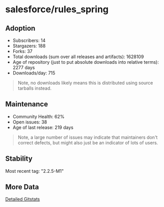 # salesforce/rules_spring

## Adoption

- Subscribers: 14
- Stargazers: 188
- Forks: 37
- Total downloads (sum over all releases and artifacts): 1628109
- Age of repository (just to put absolute downloads into relative terms): 2277 days
- Downloads/day: 715

> Note, no downloads likely means this is distributed using source tarballs instead.

## Maintenance

- Community Health: 62%
- Open issues: 38
- Age of last release: 219 days

> Note, a large number of issues may indicate that maintainers don't correct defects, but might also
> just be an indicator of lots of users.

## Stability

Most recent tag: "2.2.5-M1"

## More Data

[Detailed Gitstats](/bazel-catalog/gitstats/salesforce/rules_spring)

